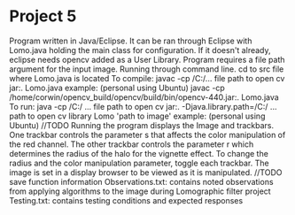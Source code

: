 # Project 5

Program written in Java/Eclipse.
It can be ran through Eclipse with Lomo.java holding the main class for configuration. If it doesn't already, eclipse needs opencv added as a User Library.
Program requires a file path argument for the input image. 
Running through command line.
cd to src file where Lomo.java is located
To compile:
javac -cp /C:/... file path to open cv jar:. Lomo.java
example: (personal using Ubuntu)
javac -cp /home/corwin/opencv_build/opencv/build/bin/opencv-440.jar:. Lomo.java
To run:
java -cp /C:/ ... file path to open cv jar:. -Djava.library.path=/C:/ ... path to open cv library  Lomo 'path to image'
example: (personal using Ubuntu)
//TODO
Running the program displays the Image and trackbars. One trackbar controls the parameter s that affects the color manipulation of the red channel. The other trackbar controls the parameter r which determines the radius of the halo for the vignette effect. 
To change the radius and the color manipulation parameter, toggle each trackbar.
The image is set in a display browser to be viewed as it is manipulated. //TODO save function information
Observations.txt: contains noted observations from applying algorithms to the image during Lomographic filter project
Testing.txt: contains testing conditions and expected responses
